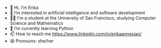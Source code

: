 - 👋 Hi, I’m Erika
- 👀 I’m interested in artificial intelligence and software development
- 👩‍🎓 I'm a student at the University of San Francisco, studying Computer Science and Mathematics
- 🌱 I’m currently learning Python
- 📫 How to reach me https://www.linkedin.com/in/erikaannesiao/
- 😄 Pronouns: she/her

<!---
esiao125/esiao125 is a ✨ special ✨ repository because its `README.md` (this file) appears on your GitHub profile.
You can click the Preview link to take a look at your changes.
--->
